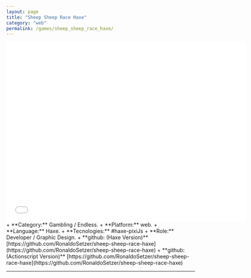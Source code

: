 ```yaml
---
layout: page
title: "Sheep Sheep Race Haxe"
category: "web"
permalink: /games/sheep_sheep_race_haxe/
---
```

<iframe width="640" height="480" src="{{site.baseurl}}/others/sheep_sheep_race_haxe/" frameborder="0" scrolling="no"></iframe>
+ **Category:** Gambling / Endless.
+ **Platform:** web.
+ **Language:** Haxe.
+ **Tecnologies:** #haxe-pixiJs
+ **Role:** Developer / Graphic Design.
+ **github: (Haxe Version)** [https://github.com/RonaldoSetzer/sheep-sheep-race-haxe](https://github.com/RonaldoSetzer/sheep-sheep-race-haxe)
+ **github: (Actionscript Version)** [https://github.com/RonaldoSetzer/sheep-sheep-race-haxe](https://github.com/RonaldoSetzer/sheep-sheep-race-haxe)

* * *